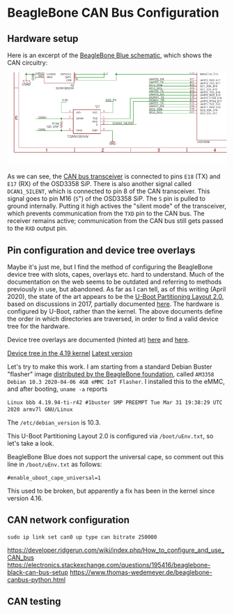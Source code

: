 # BeagleBone CAN Bus Configuration

## Hardware setup

Here is an excerpt of the 
[BeagleBone Blue schematic](https://github.com/beagleboard/beaglebone-blue/blob/master/BeagleBone_Blue_sch.pdf), 
which shows the CAN circuitry:

![CAN transceiver on BeagleBone Blue schematic](CAN_sch.png)

As we can see, the [CAN bus transceiver](https://www.ti.com/product/TCAN1051HV) is 
connected to pins `E18` (TX) and `E17` (RX) of the OSD3358 SiP. There is also another
signal called `DCAN1_SILENT`, which is connected to pin 8 of the CAN transceiver.
This signal goes to pin M16 (`S`") of the OSD3358 SiP. The `S` pin is pulled to 
ground internally. Putting it high actives the "silent mode" of the 
transceiver, which prevents communication from the `TXD` pin to the CAN bus.
The receiver remains active; communication from the CAN bus still gets passed
to the `RXD` output pin.

## Pin configuration and device tree overlays
Maybe it's just me, but I find the method of configuring the BeagleBone 
device tree with slots, capes, overlays etc. hard to understand. Much of the
documentation on the web seems to be outdated and referring to methods previously
in use, but abandoned. As far as I can tell, as of this writing (April 2020),
the state of the art appears to be the
[U-Boot Partitioning Layout 2.0](https://elinux.org/Beagleboard:U-boot_partitioning_layout_2.0), 
based on discussions in 2017, partially documented 
[here](https://web.archive.org/web/20170618061856/https://wiki.linaro.org/Platform/DeviceTreeConsolidation).
The hardware is configured by U-Boot, rather than the kernel. The above documents
define the order in which directories are traversed, in order to find a valid
device tree for the hardware.

Device tree overlays are documented (hinted at) 
[here](https://elinux.org/Beagleboard:BeagleBoneBlack_Debian#U-Boot_Overlays)
and 
[here](https://github.com/RobertCNelson/bb.org-overlays).

[Device tree in the 4.19 kernel](https://github.com/torvalds/linux/blob/v4.19/arch/arm/boot/dts/am335x-boneblue.dts)
[Latest version](https://github.com/torvalds/linux/blob/master/arch/arm/boot/dts/am335x-boneblue.dts)

Let's try to make this work. I am starting from a standard Debian Buster "flasher" 
image [distributed by the BeagleBone foundation](http://beagleboard.org/latest-images),
called `AM3358 Debian 10.3 2020-04-06 4GB eMMC IoT Flasher`. I installed this 
to the eMMC, and after booting, `uname -a` reports
```
Linux bbb 4.19.94-ti-r42 #1buster SMP PREEMPT Tue Mar 31 19:38:29 UTC 2020 armv7l GNU/Linux
```
The `/etc/debian_version` is 10.3.

This U-Boot Partitioning Layout 2.0 is configured via `/boot/uEnv.txt`, so 
let's take a look.

BeagleBone Blue does not support the universal cape, 
so comment out this line in  `/boot/uEnv.txt` as follows:
```
#enable_uboot_cape_universal=1
```

This used to be broken, but apparently a fix has been in the kernel since
version 4.16.

## CAN network configuration

```
sudo ip link set can0 up type can bitrate 250000
```

https://developer.ridgerun.com/wiki/index.php/How_to_configure_and_use_CAN_bus
https://electronics.stackexchange.com/questions/195416/beaglebone-black-can-bus-setup
https://www.thomas-wedemeyer.de/beaglebone-canbus-python.html




## CAN testing

